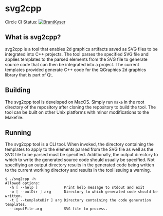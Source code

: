 # svg2cpp

Circle CI Status: [![BrantKyser](https://circleci.com/gh/BrantKyser/svg2cpp.svg?style=svg)](https://app.circleci.com/pipelines/github/BrantKyser/svg2cpp)

## What is svg2cpp?

svg2cpp is a tool that enables 2d graphics artifacts saved as SVG files to be integrated into C++ projects. The tool parses the specified SVG file and applies templates to the parsed elements from the SVG file to generate source code that can then be integrated into a project. The current templates provided generate C++ code for the QGraphics 2d graphics library that is part of Qt. 

## Building
The svg2cpp tool is developed on MacOS. Simply run ```make``` in the root directory of the repository after cloning the repository to build the tool. The tool can be built on other Unix platforms with minor modifications to the Makefile.

## Running

The svg2cpp tool is a CLI tool. When invoked, the directory containing the templates to apply to the elements parsed from the SVG file as well as the SVG file to be parsed must be specified. Additionally, the output directory to which to write the generated source code should usually be specified. Not specifiying an output directory results in the generated code being written to the current working directory and results in the tool issuing a warning.

```
$ ./svg2cpp -h
Allowed options:
  -h [ --help ]            Print help message to stdout and exit
  -o [ --outDir ] arg      Directory to which generated code should be written.
  -t [ --templateDir ] arg Directory containing the code generation templates.
  --inputFile arg          SVG file to process.
```

